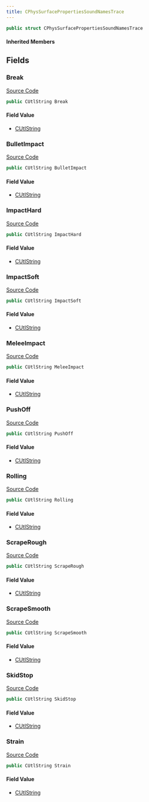 ```yaml
---
title: CPhysSurfacePropertiesSoundNamesTrace
---
```


```csharp
public struct CPhysSurfacePropertiesSoundNamesTrace
```

#### Inherited Members

## Fields

### Break

[Source Code](https://github.com/swiftly-solution/swiftlys2/blob/beta/managed/src/SwiftlyS2.Shared/Natives/Structs/CPhysSurfacePropertiesSoundNames.cs#L14)

```csharp
public CUtlString Break
```

#### Field Value

- [CUtlString](/docs/api/shared/natives/cutlstring)

### BulletImpact

[Source Code](https://github.com/swiftly-solution/swiftlys2/blob/beta/managed/src/SwiftlyS2.Shared/Natives/Structs/CPhysSurfacePropertiesSoundNames.cs#L12)

```csharp
public CUtlString BulletImpact
```

#### Field Value

- [CUtlString](/docs/api/shared/natives/cutlstring)

### ImpactHard

[Source Code](https://github.com/swiftly-solution/swiftlys2/blob/beta/managed/src/SwiftlyS2.Shared/Natives/Structs/CPhysSurfacePropertiesSoundNames.cs#L9)

```csharp
public CUtlString ImpactHard
```

#### Field Value

- [CUtlString](/docs/api/shared/natives/cutlstring)

### ImpactSoft

[Source Code](https://github.com/swiftly-solution/swiftlys2/blob/beta/managed/src/SwiftlyS2.Shared/Natives/Structs/CPhysSurfacePropertiesSoundNames.cs#L8)

```csharp
public CUtlString ImpactSoft
```

#### Field Value

- [CUtlString](/docs/api/shared/natives/cutlstring)

### MeleeImpact

[Source Code](https://github.com/swiftly-solution/swiftlys2/blob/beta/managed/src/SwiftlyS2.Shared/Natives/Structs/CPhysSurfacePropertiesSoundNames.cs#L16)

```csharp
public CUtlString MeleeImpact
```

#### Field Value

- [CUtlString](/docs/api/shared/natives/cutlstring)

### PushOff

[Source Code](https://github.com/swiftly-solution/swiftlys2/blob/beta/managed/src/SwiftlyS2.Shared/Natives/Structs/CPhysSurfacePropertiesSoundNames.cs#L17)

```csharp
public CUtlString PushOff
```

#### Field Value

- [CUtlString](/docs/api/shared/natives/cutlstring)

### Rolling

[Source Code](https://github.com/swiftly-solution/swiftlys2/blob/beta/managed/src/SwiftlyS2.Shared/Natives/Structs/CPhysSurfacePropertiesSoundNames.cs#L13)

```csharp
public CUtlString Rolling
```

#### Field Value

- [CUtlString](/docs/api/shared/natives/cutlstring)

### ScrapeRough

[Source Code](https://github.com/swiftly-solution/swiftlys2/blob/beta/managed/src/SwiftlyS2.Shared/Natives/Structs/CPhysSurfacePropertiesSoundNames.cs#L11)

```csharp
public CUtlString ScrapeRough
```

#### Field Value

- [CUtlString](/docs/api/shared/natives/cutlstring)

### ScrapeSmooth

[Source Code](https://github.com/swiftly-solution/swiftlys2/blob/beta/managed/src/SwiftlyS2.Shared/Natives/Structs/CPhysSurfacePropertiesSoundNames.cs#L10)

```csharp
public CUtlString ScrapeSmooth
```

#### Field Value

- [CUtlString](/docs/api/shared/natives/cutlstring)

### SkidStop

[Source Code](https://github.com/swiftly-solution/swiftlys2/blob/beta/managed/src/SwiftlyS2.Shared/Natives/Structs/CPhysSurfacePropertiesSoundNames.cs#L18)

```csharp
public CUtlString SkidStop
```

#### Field Value

- [CUtlString](/docs/api/shared/natives/cutlstring)

### Strain

[Source Code](https://github.com/swiftly-solution/swiftlys2/blob/beta/managed/src/SwiftlyS2.Shared/Natives/Structs/CPhysSurfacePropertiesSoundNames.cs#L15)

```csharp
public CUtlString Strain
```

#### Field Value

- [CUtlString](/docs/api/shared/natives/cutlstring)


